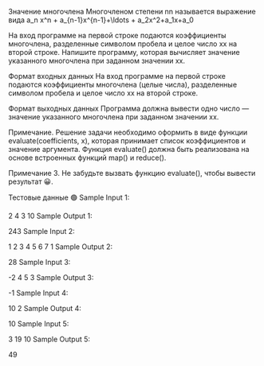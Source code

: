 Значение многочлена 
Многочленом степени nn называется выражение вида 
a_n x^n + a_{n-1}x^{n-1}+\ldots + a_2x^2+a_1x+a_0

На вход программе на первой строке подаются коэффициенты многочлена, разделенные символом пробела и целое число xx на второй строке. Напишите программу, которая вычисляет значение указанного многочлена при заданном значении xx.

Формат входных данных
На вход программе на первой строке подаются коэффициенты многочлена (целые числа), разделенные символом пробела и целое число xx на второй строке.

Формат выходных данных
Программа должна вывести одно число — значение указанного многочлена при заданном значении xx.



Примечание. Решение задачи необходимо оформить в виде функции evaluate(coefficients, x), которая принимает список коэффициентов и значение аргумента. Функция evaluate() должна быть реализована на основе встроенных функций map() и reduce().

Примечание 3. Не забудьте вызвать функцию evaluate(), чтобы вывести результат 😀.

Тестовые данные 🟢
Sample Input 1:

2 4 3
10
Sample Output 1:

243
Sample Input 2:

1 2 3 4 5 6 7
1
Sample Output 2:

28
Sample Input 3:

-2 4 5
3
Sample Output 3:

-1
Sample Input 4:

10
2
Sample Output 4:

10
Sample Input 5:

3 19
10
Sample Output 5:

49